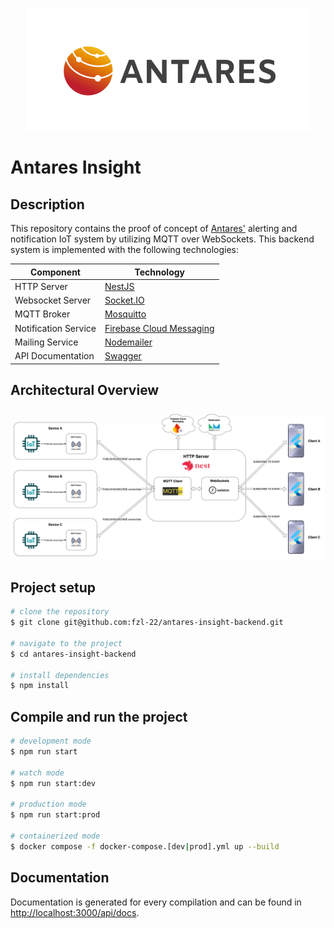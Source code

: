 <p align="center">
  <img src='./assets/readme/antares-logo.png' />
</p>

# Antares Insight

## Description

This repository contains the proof of concept of [Antares'](https://antares.id) alerting and notification IoT system by utilizing MQTT over WebSockets. This backend system is implemented with the following technologies:

| Component            | Technology                                                                       |
| -------------------- | -------------------------------------------------------------------------------- |
| HTTP Server          | [NestJS](https://nestjs.com)                                                     |
| Websocket Server     | [Socket.IO](https://socket.io)                                                   |
| MQTT Broker          | [Mosquitto](https://www.mosquitto.org)                                           |
| Notification Service | [Firebase Cloud Messaging](https://firebase.google.com/products/cloud-messaging) |
| Mailing Service      | [Nodemailer](https://nodemailer.com)                                             |
| API Documentation    | [Swagger](https://swagger.io)                                                    |

## Architectural Overview

![Antares Insight - Architectural Overview](./assets/readme/antares-insight-architectural-overview.png)

## Project setup

```bash
# clone the repository
$ git clone git@github.com:fzl-22/antares-insight-backend.git

# navigate to the project
$ cd antares-insight-backend

# install dependencies
$ npm install
```

## Compile and run the project

```bash
# development mode
$ npm run start

# watch mode
$ npm run start:dev

# production mode
$ npm run start:prod

# containerized mode
$ docker compose -f docker-compose.[dev|prod].yml up --build
```

<!-- ## Run tests

```bash
# unit tests
$ npm run test

# e2e tests
$ npm run test:e2e

# test coverage
$ npm run test:cov
``` -->

## Documentation

Documentation is generated for every compilation and can be found in [http://localhost:3000/api/docs](http://localhost:3000/api/docs).

<!-- ## Resources

Check out a few resources that may come in handy when working with NestJS:

- Visit the [NestJS Documentation](https://docs.nestjs.com) to learn more about the framework.
- For questions and support, please visit our [Discord channel](https://discord.gg/G7Qnnhy).
- To dive deeper and get more hands-on experience, check out our official video [courses](https://courses.nestjs.com/).
- Visualize your application graph and interact with the NestJS application in real-time using [NestJS Devtools](https://devtools.nestjs.com).
- Need help with your project (part-time to full-time)? Check out our official [enterprise support](https://enterprise.nestjs.com).
- To stay in the loop and get updates, follow us on [X](https://x.com/nestframework) and [LinkedIn](https://linkedin.com/company/nestjs).
- Looking for a job, or have a job to offer? Check out our official [Jobs board](https://jobs.nestjs.com).

## Support

Nest is an MIT-licensed open source project. It can grow thanks to the sponsors and support by the amazing backers. If you'd like to join them, please [read more here](https://docs.nestjs.com/support).

## Stay in touch

- Author - [Kamil Myśliwiec](https://twitter.com/kammysliwiec)
- Website - [https://nestjs.com](https://nestjs.com/)
- Twitter - [@nestframework](https://twitter.com/nestframework)

## License

Nest is [MIT licensed](https://github.com/nestjs/nest/blob/master/LICENSE). -->
